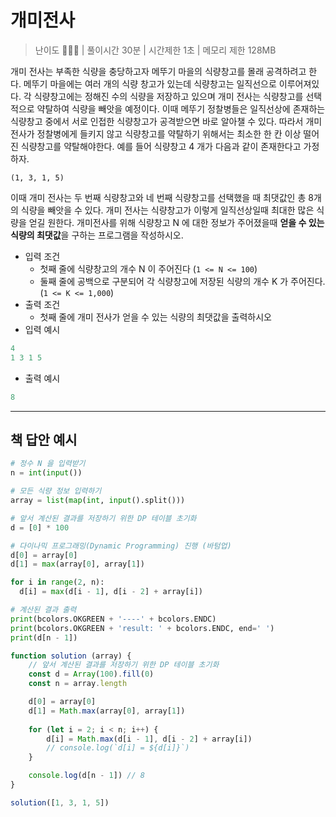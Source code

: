 # 개미전사

> 난이도 🧡💛🤍 | 풀이시간 30분 | 시간제한 1초 | 메모리 제한 128MB

개미 전사는 부족한 식량을 충당하고자 메뚜기 마을의 식량창고를 몰래 공격하려고 한다. 메뚜기 마을에는 여러 개의 식량 창고가 있는데 식량창고는 일직선으로 이루어져있다. 각 식량창고에는 정해진 수의 식량을 저장하고 있으며 개미 전사는 식량창고를 선택적으로 약탈하여 식량을 빼앗을 예정이다. 이때 메뚜기 정찰병들은 일직선상에 존재하는 식량창고 중에서 서로 인접한 식량창고가 공격받으면 바로 알아챌 수 있다. 따라서 개미 전사가 정찰병에게 들키지 않고 식량창고를 약탈하기 위해서는 최소한 한 칸 이상 떨어진 식량창고를 약탈해야한다. 예를 들어 식량창고 4 개가 다음과 같이 존재한다고 가정하자.

``` 
(1, 3, 1, 5)
```
이때 개미 전사는 두 번째 식량창고와 네 번째 식량창고를 선택했을 때 최댓값인 총 8개의 식량을 빼앗을 수 있다. 개미 전사는 식량창고가 이렇게 일직선상일때 최대한 많은 식량을 얻길 원한다. 개미전사를 위해 식량창고 N 에 대한 정보가 주어졌을때 **얻을 수 있는 식량의 최댓값**을 구하는 프로그램을 작성하시오.

* 입력 조건
  * 첫째 줄에 식량창고의 개수 N 이 주어진다 (`1 <= N <= 100`)
  * 둘째 줄에 공백으로 구분되어 각 식량창고에 저장된 식량의 개수 K 가 주어진다. (`1 <= K <= 1,000`)
* 출력 조건
  * 첫째 줄에 개미 전사가 얻을 수 있는 식량의 최댓값을 출력하시오
* 입력 예시

``` python
4
1 3 1 5
```

* 출력 예시
``` python
8
```

------

## 책 답안 예시

``` python
# 정수 N 을 입력받기
n = int(input())

# 모든 식량 정보 입력하기
array = list(map(int, input().split()))

# 앞서 계산된 결과를 저장하기 위한 DP 테이블 초기화
d = [0] * 100

# 다이나믹 프로그래밍(Dynamic Programming) 진행 (바텀업)
d[0] = array[0]
d[1] = max(array[0], array[1])

for i in range(2, n):
  d[i] = max(d[i - 1], d[i - 2] + array[i])

# 계산된 결과 출력
print(bcolors.OKGREEN + '----' + bcolors.ENDC)
print(bcolors.OKGREEN + 'result: ' + bcolors.ENDC, end=' ')
print(d[n - 1])
```

``` js
function solution (array) {
	// 앞서 계산된 결과를 저장하기 위한 DP 테이블 초기화
	const d = Array(100).fill(0)
	const n = array.length

	d[0] = array[0]
	d[1] = Math.max(array[0], array[1])
	
	for (let i = 2; i < n; i++) {
		d[i] = Math.max(d[i - 1], d[i - 2] + array[i])
		// console.log(`d[i] = ${d[i]}`)
	}

	console.log(d[n - 1]) // 8
}

solution([1, 3, 1, 5])
```